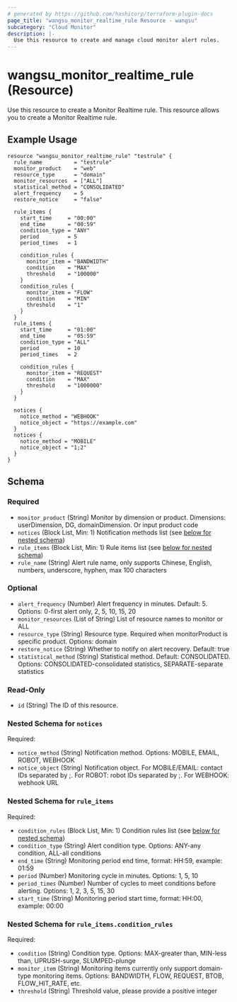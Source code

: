 ```yaml
---
# generated by https://github.com/hashicorp/terraform-plugin-docs
page_title: "wangsu_monitor_realtime_rule Resource - wangsu"
subcategory: "Cloud Monitor"
description: |-
  Use this resource to create and manage cloud monitor alert rules.
---
```


# wangsu_monitor_realtime_rule (Resource)
Use this resource to create a Monitor Realtime rule.
This resource allows you to create a Monitor Realtime rule.

## Example Usage

```hcl
resource "wangsu_monitor_realtime_rule" "testrule" {
  rule_name          = "testrule"
  monitor_product    = "web"
  resource_type      = "domain"
  monitor_resources  = ["ALL"]
  statistical_method = "CONSOLIDATED"
  alert_frequency    = 5
  restore_notice     = "false"

  rule_items {
    start_time     = "00:00"
    end_time       = "00:59"
    condition_type = "ANY"
    period         = 5
    period_times   = 1

    condition_rules {
      monitor_item = "BANDWIDTH"
      condition    = "MAX"
      threshold    = "100000"
    }
    condition_rules {
      monitor_item = "FLOW"
      condition    = "MIN"
      threshold    = "1"
    }
  }
  rule_items {
    start_time     = "01:00"
    end_time       = "05:59"
    condition_type = "ALL"
    period         = 10
    period_times   = 2

    condition_rules {
      monitor_item = "REQUEST"
      condition    = "MAX"
      threshold    = "1000000"
    }
  }

  notices {
    notice_method = "WEBHOOK"
    notice_object = "https://example.com"
  }
  notices {
    notice_method = "MOBILE"
    notice_object = "1;2"
  }
}
```


<!-- schema generated by tfplugindocs -->
## Schema

### Required

- `monitor_product` (String) Monitor by dimension or product. Dimensions: userDimension, DG, domainDimension. Or input product code
- `notices` (Block List, Min: 1) Notification methods list (see [below for nested schema](#nestedblock--notices))
- `rule_items` (Block List, Min: 1) Rule items list (see [below for nested schema](#nestedblock--rule_items))
- `rule_name` (String) Alert rule name, only supports Chinese, English, numbers, underscore, hyphen, max 100 characters

### Optional

- `alert_frequency` (Number) Alert frequency in minutes. Default: 5. Options: 0-first alert only, 2, 5, 10, 15, 20
- `monitor_resources` (List of String) List of resource names to monitor or ALL
- `resource_type` (String) Resource type. Required when monitorProduct is specific product. Options: domain
- `restore_notice` (String) Whether to notify on alert recovery. Default: true
- `statistical_method` (String) Statistical method. Default: CONSOLIDATED. Options: CONSOLIDATED-consolidated statistics, SEPARATE-separate statistics

### Read-Only

- `id` (String) The ID of this resource.

<a id="nestedblock--notices"></a>
### Nested Schema for `notices`

Required:

- `notice_method` (String) Notification method. Options: MOBILE, EMAIL, ROBOT, WEBHOOK
- `notice_object` (String) Notification object. For MOBILE/EMAIL: contact IDs separated by ;. For ROBOT: robot IDs separated by ;. For WEBHOOK: webhook URL


<a id="nestedblock--rule_items"></a>
### Nested Schema for `rule_items`

Required:

- `condition_rules` (Block List, Min: 1) Condition rules list (see [below for nested schema](#nestedblock--rule_items--condition_rules))
- `condition_type` (String) Alert condition type. Options: ANY-any condition, ALL-all conditions
- `end_time` (String) Monitoring period end time, format: HH:59, example: 01:59
- `period` (Number) Monitoring cycle in minutes. Options: 1, 5, 10
- `period_times` (Number) Number of cycles to meet conditions before alerting. Options: 1, 2, 3, 5, 15, 30
- `start_time` (String) Monitoring period start time, format: HH:00, example: 00:00


<a id="nestedblock--rule_items--condition_rules"></a>
### Nested Schema for `rule_items.condition_rules`

Required:

- `condition` (String) Condition type. Options: MAX-greater than, MIN-less than, UPRUSH-surge, SLUMPED-plunge
- `monitor_item` (String) Monitoring items currently only support domain-type monitoring items. Options: BANDWIDTH, FLOW, REQUEST, BTOB, FLOW_HIT_RATE, etc.
- `threshold` (String) Threshold value, please provide a positive integer
